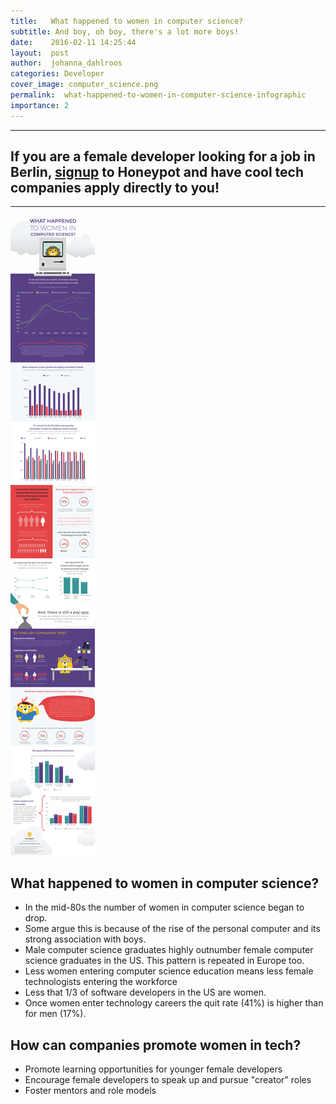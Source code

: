 ```yaml
---
title:   What happened to women in computer science?
subtitle: And boy, oh boy, there's a lot more boys!
date:    2016-02-11 14:25:44
layout:  post
author:  johanna_dahlroos
categories: Developer
cover_image: computer_science.png
permalink:  what-happened-to-women-in-computer-science-infographic
importance: 2
---
```


* * *

## If you are a female developer looking for a job in Berlin, [signup][1] to Honeypot and have cool tech companies apply directly to you! 

* * *

![women-in-computer-science](/assets/images/women-in-computer-science-infographic.png)


## What happened to women in computer science? 

* In the mid-80s the number of women in computer science began to drop. 
* Some argue this is because of the rise of the personal computer and its strong association with boys.
* Male computer science graduates highly outnumber female computer science graduates in the US. This pattern is repeated in Europe too. 
* Less women entering computer science education means less female technologists entering the workforce
* Less that 1/3 of software developers in the US are women.
* Once women enter technology careers the quit rate (41%) is higher than for men (17%).

## How can companies promote women in tech?

* Promote learning opportunities  for younger female developers
* Encourage female developers to speak up and pursue "creator" roles
* Foster mentors and role models


[1]: https://www.honeypot.io/users/sign_up/?utm_source=blogwominfo





